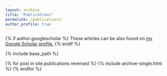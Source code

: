 ```yaml
---
layout: archive
title: "Publications"
permalink: /publications/
author_profile: true
---
```


{% if author.googlescholar %}
  These articles can be also found on <u><a href="{{author.googlescholar}}">my Google Scholar profile</a>.</u>
{% endif %}

{% include base_path %}

{% for post in site.publications reversed %}
  {% include archive-single.html %}
{% endfor %}
